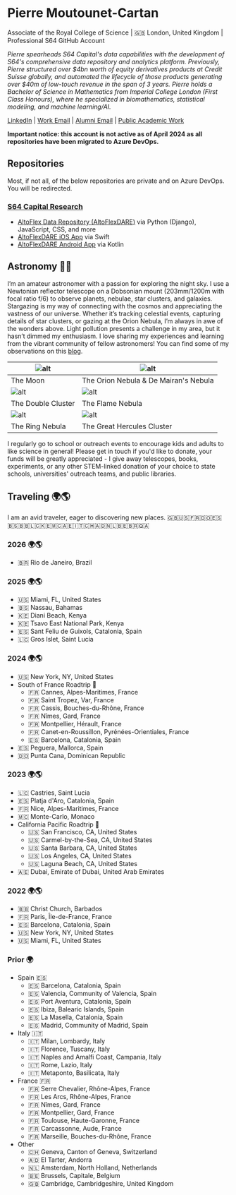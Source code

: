 # Pierre Moutounet-Cartan 
Associate of the Royal College of Science | 🇬🇧 London, United Kingdom | Professional S64 GitHub Account

_Pierre spearheads S64 Capital's data capabilities with the development of S64's comprehensive data repository and analytics platform. Previously, Pierre structured over $4bn worth of equity derivatives products at Credit Suisse globally, and automated the lifecycle of those products generating over $40m of low-touch revenue in the span of 3 years. Pierre holds a Bachelor of Science in Mathematics from Imperial College London (First Class Honours), where he specialized in biomathematics, statistical modeling, and machine learning/AI._

[LinkedIn](https://www.linkedin.com/in/yopierre/?locale=en_US) | [Work Email](mailto:pierre.moutounet-cartan@s64capital.com) | [Alumni Email](mailto:pierre.moutounet-cartan17@alumni.imperial.ac.uk) | [Public Academic Work](https://ui.adsabs.harvard.edu/search/filter_author_facet_hier_fq_author=AND&filter_author_facet_hier_fq_author=author_facet_hier%3A%220%2FMoutounet-Cartan%2C%20P%22&fq=%7B!type%3Daqp%20v%3D%24fq_author%7D&fq_author=(author_facet_hier%3A%220%2FMoutounet-Cartan%2C%20P%22)&q=author%3A%22Moutounet-Cartan%2C%20Pierre%20G.%20B.%22&sort=date%20desc%2C%20bibcode%20desc&p_=0)

**Important notice: this account is not active as of April 2024 as all repositories have been migrated to Azure DevOps.**

## Repositories

Most, if not all, of the below repositories are private and on Azure DevOps. You will be redirected. 

### [S64 Capital Research](https://dev.azure.com/s64capital/S64%20Data)

* [AltoFlex Data Repository (AltoFlexDARE)](https://dev.azure.com/s64capital/S64%20Data/_git/AltoFlex-Data-Repository) via Python (Django), JavaScript, CSS, and more
* [AltoFlexDARE iOS App](https://dev.azure.com/s64capital/S64%20Data/_git/AltoFlexDARE-iOS) via Swift
* [AltoFlexDARE Android App](https://dev.azure.com/s64capital/S64%20Data/_git/AltoFlexDARE-Android-Kotlin) via Kotlin

## Astronomy 🌌🔭

I’m an amateur astronomer with a passion for exploring the night sky. I use a Newtonian reflector telescope on a Dobsonian mount (203mm/1200m with focal ratio f/6) to observe planets, nebulae, star clusters, and galaxies. Stargazing is my way of connecting with the cosmos and appreciating the vastness of our universe. Whether it’s tracking celestial events, capturing details of star clusters, or gazing at the Orion Nebula, I’m always in awe of the wonders above. Light pollution presents a challenge in my area, but it hasn’t dimmed my enthusiasm. I love sharing my experiences and learning from the vibrant community of fellow astronomers! You can find some of my observations on this [blog](https://pierremoutounet.wixsite.com/pmc-observatory/blog).

| ![alt](https://static.wixstatic.com/media/b6cf92_834e0845f2a24c9f8cca3856c936ef2a~mv2.jpg) | ![alt](https://static.wixstatic.com/media/b6cf92_e88b0ec2790d4e7ca8432c7759f47956~mv2.png)
| ---- | ---- |
| The Moon | The Orion Nebula & De Mairan's Nebula |
| ![alt](https://static.wixstatic.com/media/b6cf92_b99aea4c7dac478b94acf1267b85ad7e~mv2.png) | ![alt](https://static.wixstatic.com/media/b6cf92_535efb3ec21f4c46a6563c0b76b48655~mv2.png) |
| The Double Cluster | The Flame Nebula |
| ![alt](https://static.wixstatic.com/media/b6cf92_67fdf4283e4a417c84e444688bbec310~mv2.png) | ![alt](https://static.wixstatic.com/media/b6cf92_6ea0403ccda846e290f8314f4924a34c~mv2.png/v1/fill/w_3022,h_1692,al_c,q_90/b6cf92_6ea0403ccda846e290f8314f4924a34c~mv2.webp) |
| The Ring Nebula | The Great Hercules Cluster |


I regularly go to school or outreach events to encourage kids and adults to like science in general! Please get in touch if you'd like to donate, your funds will be greatly appreciated - I give away telescopes, books, experiments, or any other STEM-linked donation of your choice to state schools, universities' outreach teams, and public libraries.

## Traveling 🌍🌎

I am an avid traveler, eager to discovering new places. :uk::us::fr:🇩🇴:es::bahamas::barbados::st_lucia::kenya::monaco:🇦🇪:it:🇨🇭:andorra::netherlands::belgium::brazil::qatar:

### 2026 🌍🌎
* :brazil: Rio de Janeiro, Brazil

### 2025 🌍🌎
* :us: Miami, FL, United States
* 🇧🇸 Nassau, Bahamas 
* 🇰🇪 Diani Beach, Kenya
* :kenya: Tsavo East National Park, Kenya
* 🇪🇸 Sant Feliu de Guixols, Catalonia, Spain
* :st_lucia: Gros Islet, Saint Lucia

### 2024 🌍🌎

* :us: New York, NY, United States
* South of France Roadtrip :palm_tree:
  * :fr: Cannes, Alpes-Maritimes, France
  * :fr: Saint Tropez, Var, France
  * :fr: Cassis, Bouches-du-Rhône, France
  * :fr: Nîmes, Gard, France
  * :fr: Montpellier, Hérault, France
  * :fr: Canet-en-Roussillon, Pyrénées-Orientiales, France
  * :es: Barcelona, Catalonia, Spain
* :es: Peguera, Mallorca, Spain
* 🇩🇴 Punta Cana, Dominican Republic  

### 2023 🌍🌎

* :st_lucia: Castries, Saint Lucia
* :es: Platja d'Aro, Catalonia, Spain
* :fr: Nice, Alpes-Maritimes, France
* :monaco: Monte-Carlo, Monaco
* California Pacific Roadtrip 🌊
  * :us: San Francisco, CA, United States
  * :us: Carmel-by-the-Sea, CA, United States
  * :us: Santa Barbara, CA, United States
  * :us: Los Angeles, CA, United States
  * :us: Laguna Beach, CA, United States
* 🇦🇪 Dubai, Emirate of Dubai, United Arab Emirates

### 2022 🌍🌎

* 🇧🇧 Christ Church, Barbados
* :fr: Paris, Île-de-France, France
* :es: Barcelona, Catalonia, Spain
* :us: New York, NY, United States
* :us: Miami, FL, United States

### Prior 🌍

* Spain :es:
  * :es: Barcelona, Catalonia, Spain
  * :es: Valencia, Community of Valencia, Spain
  * :es: Port Aventura, Catalonia, Spain
  * :es: Ibiza, Balearic Islands, Spain
  * :es: La Masella, Catalonia, Spain
  * :es: Madrid, Community of Madrid, Spain
* Italy :it:
  * :it: Milan, Lombardy, Italy
  * :it: Florence, Tuscany, Italy
  * :it: Naples and Amalfi Coast, Campania, Italy
  * :it: Rome, Lazio, Italy
  * :it: Metaponto, Basilicata, Italy
* France :fr:
  * :fr: Serre Chevalier, Rhône-Alpes, France
  * :fr: Les Arcs, Rhône-Alpes, France
  * :fr: Nîmes, Gard, France
  * :fr: Montpellier, Gard, France
  * :fr: Toulouse, Haute-Garonne, France
  * :fr: Carcassonne, Aude, France
  * :fr: Marseille, Bouches-du-Rhône, France
* Other
  * 🇨🇭 Geneva, Canton of Geneva, Switzerland
  * :andorra: El Tarter, Andorra
  * 🇳🇱 Amsterdam, North Holland, Netherlands
  * 🇧🇪 Brussels, Capitale, Belgium
  * :uk: Cambridge, Cambridgeshire, United Kingdom

